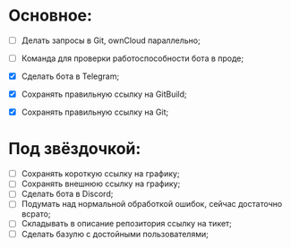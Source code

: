 # Основное:
- [ ] Делать запросы в Git, ownCloud параллельно;
- [ ] Команда для проверки работоспособности бота в проде;

- [x] Сделать бота в Telegram;
- [x] Сохранять правильную ссылку на GitBuild;
- [x] Сохранять правильную ссылку на Git;


# Под звёздочкой:
- [ ] Сохранять короткую ссылку на графику;
- [ ] Сохранять внешнюю ссылку на графику;
- [ ] Сделать бота в Discord;
- [ ] Подумать над нормальной обработкой ошибок, сейчас достаточно всрато;
- [ ] Складывать в описание репозитория ссылку на тикет;
- [ ] Сделать базулю с достойными пользователями;